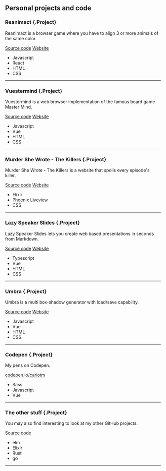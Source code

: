 ## Personal projects and code

### Reanimact {.Project}

Reanimact is a browser game where you have to align 3 or more animals of the same color.

[Source code](https://github.com/carlotm/reanimact) [Website](https://reanimact.netlify.app)

- Javascript
- React
- HTML
- CSS

---

### Vuestermind {.Project}

Vuestermind is a web browser implementation of the famous board game Master Mind.

[Source code](https://github.com/carlotm/vuestermind) [Website](https://vuestermind.netlify.app)

- Javascript
- Vue
- HTML
- CSS

---

### Murder She Wrote - The Killers {.Project}

Murder She Wrote - The Killers is a website that spoils every episode's killer.

[Source code](https://github.com/carlotm/murder-she-wrote-the-killers) [Website](https://murder-she-wrote.gigalixirapp.com)

- Elixir
- Phoenix Liveview
- CSS

---

### Lazy Speaker Slides {.Project}

Lazy Speaker Slides lets you create web based presentations in seconds from Markdown.

[Source code](https://github.com/carlotm/lazy-speaker-slides) [Website](https://lazy-speaker-slides.netlify.app)

- Typescript
- Vue
- HTML
- CSS

---

### Umbra {.Project}

Umbra is a multi box-shadow generator with load/save capability.

[Source code](https://github.com/carlotm/umbra) [Website](https://umbra.netlify.app)

- Javascript
- Vue
- HTML
- CSS

---

### Codepen {.Project}

My pens on Codepen.

[codepen.io/carlotm](https://codepen.io/carlotm)

- Sass
- Javascript
- Vue

---

### The other stuff {.Project}

You may also find interesting to look at my other GitHub projects.

[Source code](https://github.com/carlotm)

- elm
- Elixir
- Rust
- go

---
